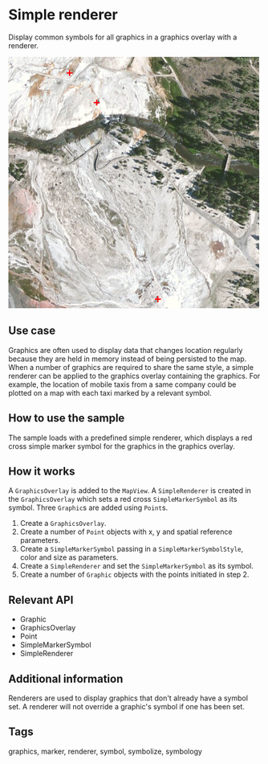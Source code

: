 # Simple renderer

Display common symbols for all graphics in a graphics overlay with a renderer.

![](screenshot.png)

## Use case

Graphics are often used to display data that changes location regularly because they are held in memory instead of being persisted to the map. When a number of graphics are required to share the same style, a simple renderer can be applied to the graphics overlay containing the graphics. For example, the location of mobile taxis from a same company could be plotted on a map with each taxi marked by a relevant symbol.

## How to use the sample

The sample loads with a predefined simple renderer, which displays a red cross simple marker symbol for the graphics in the graphics overlay.

## How it works
A `GraphicsOverlay` is added to the `MapView`. A `SimpleRenderer` is created in the `GraphicsOverlay` which sets a red cross `SimpleMarkerSymbol` as its symbol. Three `Graphic`s are added using `Point`s.
1.  Create a `GraphicsOverlay`.
2.  Create a number of `Point` objects with x, y and spatial reference parameters.
3.  Create a `SimpleMarkerSymbol` passing in a `SimpleMarkerSymbolStyle`, color and size as parameters.
4.  Create a `SimpleRenderer` and set the `SimpleMarkerSymbol` as its symbol.
6.  Create a number of `Graphic` objects with the points initiated in step 2.

## Relevant API

* Graphic
* GraphicsOverlay
* Point
* SimpleMarkerSymbol
* SimpleRenderer

## Additional information

Renderers are used to display graphics that don't already have a symbol set. A renderer will not override a graphic's symbol if one has been set.

## Tags

graphics, marker, renderer, symbol, symbolize, symbology
